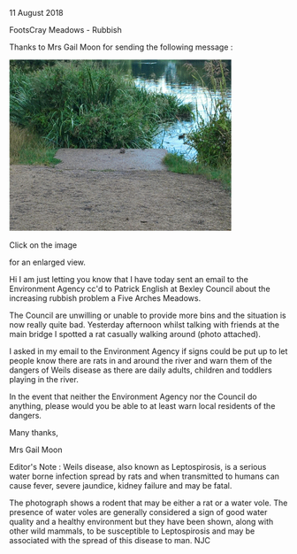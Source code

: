 11 August 2018

FootsCray Meadows - Rubbish

Thanks to Mrs Gail Moon for sending the following message :

[](http://www.northcrayresidents.org.uk/posters/poster194.pdf)

![Image](images/nm0544_1.gif)

Click on the image

for an enlarged view.

Hi I am just letting you know that I have today sent an email to the Environment Agency cc'd to Patrick English at Bexley Council about the increasing rubbish problem a Five Arches Meadows.

The Council are unwilling or unable to provide more bins and the situation is now really quite bad. Yesterday afternoon whilst talking with friends at the main bridge I spotted a rat casually walking around (photo attached).

I asked in my email to the Environment Agency if signs could be put up to let people know there are rats in and around the river and warn them of the dangers of Weils disease as there are daily adults, children and toddlers playing in the river.

In the event that neither the Environment Agency nor the Council do anything, please would you be able to at least warn local residents of the dangers.

Many thanks,

Mrs Gail Moon

Editor's Note : Weils disease, also known as Leptospirosis, is a serious water borne infection spread by rats and when transmitted to humans can cause fever, severe jaundice, kidney failure and may be fatal.

The photograph shows a rodent that may be either a rat or a water vole. The presence of water voles are generally considered a sign of good water quality and a healthy environment but they have been shown, along with other wild mammals, to be susceptible to Leptospirosis and may be associated with the spread of this disease to man. NJC
